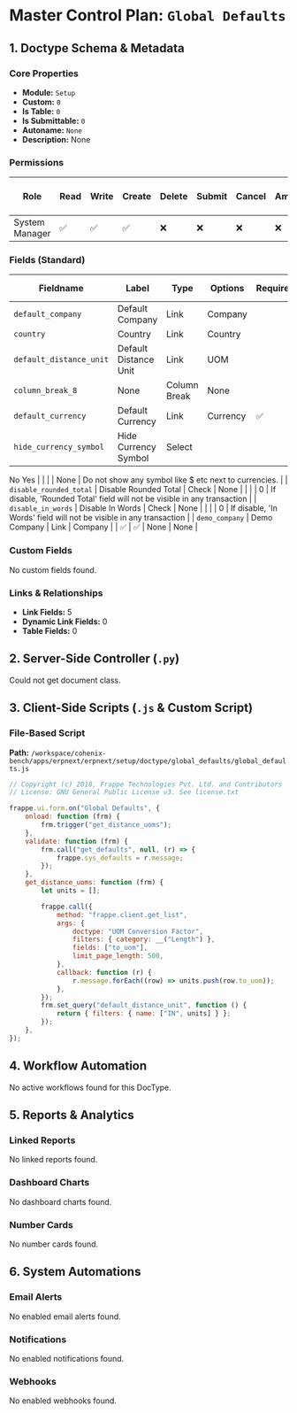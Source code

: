 # Master Control Plan: `Global Defaults`

## 1. Doctype Schema & Metadata

### Core Properties
- **Module:** `Setup`
- **Custom:** `0`
- **Is Table:** `0`
- **Is Submittable:** `0`
- **Autoname:** `None`
- **Description:** None

### Permissions
| Role | Read | Write | Create | Delete | Submit | Cancel | Amend | Report | Import | Export | Print | Email | Share | Set User Perms |
|---|---|---|---|---|---|---|---|---|---|---|---|---|---|---|
| System Manager | ✅ | ✅ | ✅ | ❌ | ❌ | ❌ | ❌ | ❌ | ❌ | ❌ | ❌ | ❌ | ✅ | ❌ |


### Fields (Standard)
| Fieldname | Label | Type | Options | Required | Hidden | Read Only | Default | Description |
|---|---|---|---|---|---|---|---|---|
| `default_company` | Default Company | Link | Company |  |  |  | None | None |
| `country` | Country | Link | Country |  |  |  | None | None |
| `default_distance_unit` | Default Distance Unit | Link | UOM |  |  |  | None | None |
| `column_break_8` | None | Column Break | None |  |  |  | None | None |
| `default_currency` | Default Currency | Link | Currency | ✅ |  |  | INR | None |
| `hide_currency_symbol` | Hide Currency Symbol | Select | 
No
Yes |  |  |  | None | Do not show any symbol like $ etc next to currencies. |
| `disable_rounded_total` | Disable Rounded Total | Check | None |  |  |  | 0 | If disable, 'Rounded Total' field will not be visible in any transaction |
| `disable_in_words` | Disable In Words | Check | None |  |  |  | 0 | If disable, 'In Words' field will not be visible in any transaction |
| `demo_company` | Demo Company | Link | Company |  | ✅ | ✅ | None | None |


### Custom Fields
No custom fields found.


### Links & Relationships
- **Link Fields:** 5
- **Dynamic Link Fields:** 0
- **Table Fields:** 0

## 2. Server-Side Controller (`.py`)
Could not get document class.


## 3. Client-Side Scripts (`.js` & Custom Script)
### File-Based Script
**Path:** `/workspace/cohenix-bench/apps/erpnext/erpnext/setup/doctype/global_defaults/global_defaults.js`
```javascript
// Copyright (c) 2018, Frappe Technologies Pvt. Ltd. and Contributors
// License: GNU General Public License v3. See license.txt

frappe.ui.form.on("Global Defaults", {
	onload: function (frm) {
		frm.trigger("get_distance_uoms");
	},
	validate: function (frm) {
		frm.call("get_defaults", null, (r) => {
			frappe.sys_defaults = r.message;
		});
	},
	get_distance_uoms: function (frm) {
		let units = [];

		frappe.call({
			method: "frappe.client.get_list",
			args: {
				doctype: "UOM Conversion Factor",
				filters: { category: __("Length") },
				fields: ["to_uom"],
				limit_page_length: 500,
			},
			callback: function (r) {
				r.message.forEach((row) => units.push(row.to_uom));
			},
		});
		frm.set_query("default_distance_unit", function () {
			return { filters: { name: ["IN", units] } };
		});
	},
});

```




## 4. Workflow Automation
No active workflows found for this DocType.


## 5. Reports & Analytics
### Linked Reports
No linked reports found.


### Dashboard Charts
No dashboard charts found.


### Number Cards
No number cards found.


## 6. System Automations
### Email Alerts
No enabled email alerts found.


### Notifications
No enabled notifications found.


### Webhooks
No enabled webhooks found.
